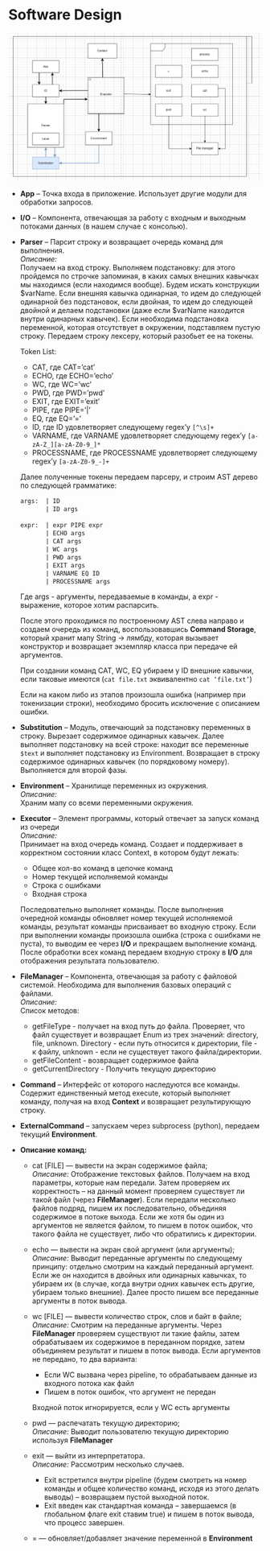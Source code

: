 # Software Design

![alt text](https://github.com/eshelukhina/HSE2022-SD/blob/task1/cliArch.png?raw=true)

* **App** – Точка входа в приложение. Использует другие модули для обработки запросов.

* **I/O** – Компонента, отвечающая за работу с входным и выходным потоками данных (в нашем случае с консолью).

* **Parser** – Парсит строку и возвращает очередь команд для выполнения.<br>
  *Описание:* <br>
  Получаем на вход строку. Выполняем подстановку: для этого пройдемся по строчке запоминая, в каких самых внешних кавычках мы находимся (если находимся вообще). Будем искать конструкции $varName. Если внешняя кавычка одинарная, то идем до следующей одинарной без подстановок, если двойная, то идем до следующей двойной и делаем подстановки (даже если $varName находится внутри одинарных кавычек). Если необходима подстановка переменной, которая отсутствует в окружении, подставляем пустую строку. Передаем строку лексеру, который разобьет ее на токены. 

  Token List:
  - CAT, где CAT=’cat’
  - ECHO, где ECHO=’echo’
  - WC, где WC=’wc’
  - PWD, где PWD=’pwd’
  - EXIT, где EXIT=’exit’
  - PIPE, где PIPE=’|’
  - EQ, где EQ=’=’
  - ID, где ID удовлетворяет следующему regex’у `[^\s]+`
  - VARNAME, где VARNAME удовлетворяет следующему regex’у `[a-zA-Z_][a-zA-Z0-9_]*`
  - PROCESSNAME, где PROCESSNAME удовлетворяет следующему regex’у `[a-zA-Z0-9_-]+`

  Далее полученные токены передаем парсеру, и строим AST дерево по следующей грамматике:

  ```
  args:  | ID
         | ID args

  expr:  | expr PIPE expr
         | ECHO args
         | CAT args
         | WC args
         | PWD args
         | EXIT args
         | VARNAME EQ ID
         | PROCESSNAME args
  ```
  Где args - аргументы, передаваемые в команды, а expr - выражение, которое хотим распарсить.

  После этого проходимся по построенному AST слева направо и создаем очередь из команд, воспользовавшись **Command Storage**, который хранит мапу String → лямбду, которая вызывает конструктор и возвращает экземпляр класса при передаче ей аргументов.

  При создании команд CAT, WC, EQ убираем у ID внешние кавычки, если таковые имеются (`cat file.txt` эквивалентно `cat ‘file.txt’`)

  Если на каком либо из этапов произошла ошибка (например при токенизации строки), необходимо бросить исключение с описанием ошибки.



* **Substitution** – Модуль, отвечающий за подстановку переменных в строку. Вырезает содержимое одинарных кавычек. Далее выполняет подстановку на всей строке: находит все переменные `$text` и выполняет подстановку из Environment. Возвращает в строку содержимое одинарных кавычек (по порядковому номеру). Выполняется для второй фазы.

* **Environment** – Хранилище переменных из окружения. <br>
  *Описание:* <br>
  Храним мапу со всеми переменными окружения.


* **Executor** – Элемент программы, который отвечает за запуск команд из очереди<br>
  *Описание:* <br>
  Принимает на вход очередь команд. Создает и поддерживает в корректном состоянии класс Context, в котором будут лежать:
  - Общее кол-во команд в цепочке команд
  - Номер текущей исполняемой команды
  - Строка с ошибками
  - Входная строка
  
  Последовательно выполняет команды. После выполнения очередной команды обновляет номер текущей исполняемой команды, результат команды присваивает во входную строку. Если при выполнении команды произошла ошибка (строка с ошибками не пуста), то выводим ее через **I/O** и прекращаем выполнение команд. После обработки всех команд передаем входную строку в **I/O** для отображения результата пользователю. 

* **FileManager** – Компонента, отвечающая за работу с файловой системой. Необходима для выполнения базовых операций с файлами.<br>
  *Описание:* <br>
  Список методов:
  - getFileType - получает на вход путь до файла. Проверяет, что файл существует и возвращает Enum из трех значений: directory, file, unknown. Directory - если путь относится к директории, file - к файлу, unknown - если не существует такого файла/директории. 
  - getFileContent - возвращает содержимое файла
  - getCurrentDirectory - Получить текущую директорию


* **Command** – Интерфейс от которого наследуются все команды. Содержит единственный метод execute, который выполняет команду, получая на вход **Context**  и возвращает результирующую строку.

* **ExternalCommand** – запускаем через subprocess (python), передаем текущий **Environment**.

* **Описание команд:**
  - cat [FILE] — вывести на экран содержимое файла;<br>
  *Описание:*  Отображение текстовых файлов. Получаем на вход параметры, которые нам передали. Затем проверяем их корректность – на данный момент проверяем существует ли такой файл (через **FileManager**). Если передали несколько файлов подряд, пишем их последовательно, объединяя содержимое в потоке выхода. 
  Если же хотя бы один из аргументов не является файлом, то пишем в поток ошибок, что такого файла не существует, либо что обратились к директории. 

  - echo — вывести на экран свой аргумент (или аргументы);<br>
  *Описание:*  Выводит переданные аргументы по следующему принципу: отдельно смотрим на каждый переданный аргумент. Если же он находится в двойных или одинарных кавычках, то убираем их (в случае, когда внутри одних кавычек есть другие, убираем только внешние). Далее просто пишем все переданные аргументы в поток вывода. 

  - wc [FILE] — вывести количество строк, слов и байт в файле;<br>
  *Описание:*  Смотрим на переданные аргументы. Через **FileManager** проверяем существуют ли такие файлы, затем обрабатываем их содержимое в переданном порядке, затем объединяем результат и пишем в поток вывода. Если аргументов не передано, то два варианта:
    - Если WC вызвана через pipeline, то обрабатываем данные из входного потока как файл
    - Пишем в поток ошибок, что аргумент не передан
    
    Входной поток игнорируется, если у WC есть аргументы

  - pwd — распечатать текущую директорию;<br>
  *Описание:*  Выводит пользователю текущую директорию используя **FileManager**

  - exit — выйти из интерпретатора. <br>
    *Описание:*  Рассмотрим несколько случаев. 
    - Exit встретился внутри pipeline (будем смотреть на номер команды и общее количество команд, исходя из этого делать выводы) – возвращаем пустой выходной поток.
    - Exit введен как стандартная команда – завершаемся (в глобальном флаге exit ставим true) и пишем в поток вывода, что процесс завершен. 
  - = — обновляет/добавляет значение переменной в **Environment**

